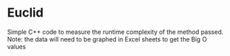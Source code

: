 # Euclid

Simple C++ code to measure the runtime complexity of the method passed.
Note: the data will need to be graphed in Excel sheets to get the Big O values
